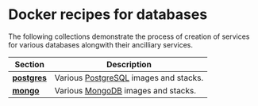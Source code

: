 # Docker recipes for databases

The following collections demonstrate the process of creation of services for various databases alongwith their ancilliary services.

| Section     | Description |
| ----------- | ----------- |
| **[postgres](./posgtres/)**      | Various [PostgreSQL](https://www.postgresql.org/) images and stacks.   |
| **[mongo](./mongo/)**   | Various [MongoDB](https://www.mongodb.com/) images and stacks.       |

